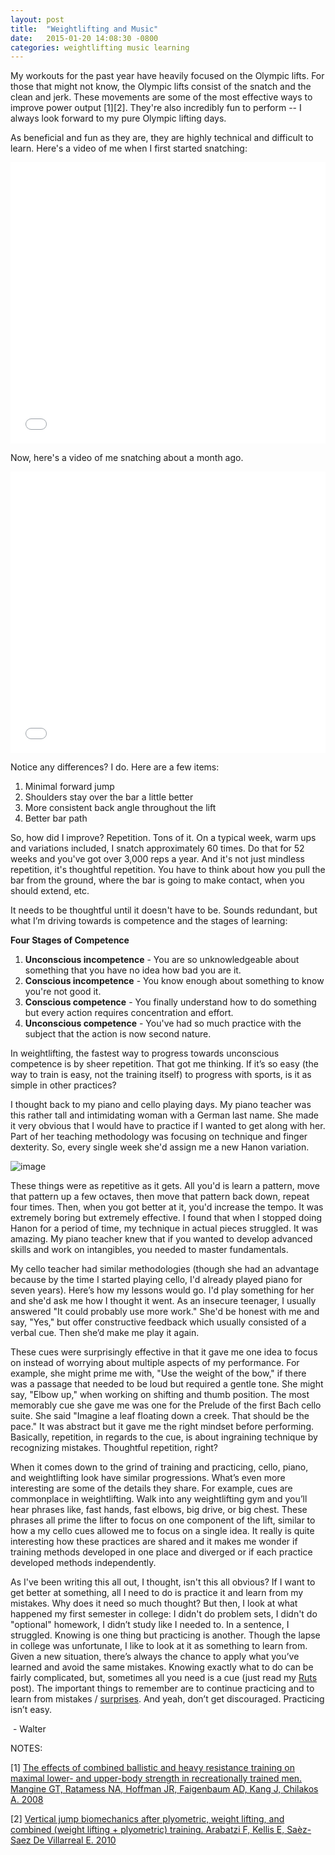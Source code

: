 ```yaml
---
layout: post
title:  "Weightlifting and Music"
date:   2015-01-20 14:08:30 -0800
categories: weightlifting music learning
---
```

My workouts for the past year have heavily focused on the Olympic lifts. For those that might not know, the Olympic lifts consist of the snatch and the clean and jerk. These movements are some of the most effective ways to improve power output [1][2]. They're also incredibly fun to perform -- I always look forward to my pure Olympic lifting days.

As beneficial and fun as they are, they are highly technical and difficult to learn. Here's a video of me when I first started snatching:

<iframe width="100%" height="450px" src="//www.youtube.com/embed/V3LUfNWj99U" frameborder="0"></iframe>

Now, here's a video of me snatching about a month ago.

<iframe width="100%" height="450px" src="//www.youtube.com/embed/K8BuGqVe1B4" frameborder="0"></iframe>

Notice any differences? I do. Here are a few items:

1.  Minimal forward jump
2.  Shoulders stay over the bar a little better
3.  More consistent back angle throughout the lift
4.  Better bar path

So, how did I improve? Repetition. Tons of it. On a typical week, warm ups and variations included, I snatch approximately 60 times. Do that for 52 weeks and you've got over 3,000 reps a year. And it's not just mindless repetition, it's thoughtful repetition.&nbsp;You have to think about how you pull the bar from the ground, where the bar is going to make contact, when you should extend, etc.

It needs to be thoughtful until it doesn't have to be. Sounds&nbsp;redundant, but what&nbsp;I’m driving towards is competence and the stages of learning:

**Four Stages of Competence**

1.  **Unconscious incompetence** - You are so unknowledgeable about something that you have no idea how bad you are it.
2.  **Conscious incompetence** - You know enough about something to know you're not good it.
3.  **Conscious competence** - You finally understand how to do something but every action requires concentration and effort.
4.  **Unconscious competence** - You've had so much practice with the subject that the action is now second nature.

In weightlifting, the fastest way to progress towards unconscious competence is by sheer repetition. That got me thinking. If it’s so easy (the way to train is easy, not the training itself) to progress with sports, is it as simple in other practices?

I thought back to my piano and cello playing days. My piano teacher was this rather tall and intimidating woman with a German last name. She made it very obvious that I would have to practice if I wanted to get along with her. Part of her teaching methodology was focusing on technique and finger dexterity. So, every single week she'd assign me a new Hanon variation.

![image](https://lh3.googleusercontent.com/6sbFlxklyvOFn25NHLk3cA5XiQAvOgT5uDAB0sIxQ9hSRNxnmd1EaXEyxhMso0FZQ2jpc9i197NuLOYMa1j3pIMmrlp_ygP9UevImQ3CH5-CjWE_ci1kWzBLNZDzPnDoGg)

These things were as repetitive as it gets. All you'd is learn a pattern, move that pattern up a few octaves, then move that pattern back down, repeat four times. Then, when you got better at it, you'd increase the tempo. It was extremely boring but extremely effective. I found that when I stopped doing Hanon for a period of time, my technique in actual pieces struggled. It was amazing. My piano teacher knew that if you wanted to develop advanced skills and work on intangibles, you needed to master fundamentals.

My cello teacher had similar methodologies (though she had an advantage because by the time I started playing cello, I'd already played piano for seven years). Here’s how my lessons would go. I'd play something for her and she'd ask me how I thought it went. As an insecure teenager, I usually answered "It could probably use more work." She'd be honest with me and say, "Yes," but offer constructive feedback which usually consisted of a verbal cue. Then she’d make me play it again.

These cues were surprisingly effective in that it gave me one idea to focus on instead of worrying about multiple aspects of my performance. For example, she might prime me with, "Use the weight of the bow," if there was a passage that needed to be loud but required a gentle tone. She might say, "Elbow up," when working on shifting and thumb position. The most memorably cue she gave me was one for the Prelude of the first Bach cello suite. She said "Imagine a leaf floating down a creek. That should be the pace." It was abstract but it gave me the right mindset before performing. Basically, repetition, in regards to the cue, is about ingraining technique by recognizing mistakes. Thoughtful repetition, right?

When it comes down to the grind of training and practicing, cello, piano, and weightlifting look have similar progressions. What’s even more interesting are some of the details they share. For example, cues are commonplace in weightlifting. Walk into any weightlifting gym and you’ll hear phrases like, fast hands, fast elbows, big drive, or big chest. These phrases all prime the lifter to focus on one component of the lift, similar to how a my cello cues allowed me to focus on a single idea. It really is quite interesting how these practices are shared and it makes me wonder if training methods developed in one place and diverged or if each practice developed methods independently.

As I've been writing this all out, I thought, isn't this all obvious? If I want to get better at something, all I need to do is practice it and learn from my mistakes. Why does it need so much thought? But then, I look at what happened my first semester in college: I didn't do problem sets, I didn't do "optional" homework, I didn’t study like I needed to. In a sentence, I struggled. Knowing is one thing but practicing is another. Though the lapse in college was unfortunate, I like to look at it as something to learn from. Given a new situation, there’s always the chance to apply what you’ve learned and avoid the same mistakes. Knowing exactly what to do can be fairly complicated, but, sometimes all you need is a cue (just read my [Ruts](http://blog.dublindonut.com/post/103200174356/ruts) post). The important things to remember are to continue practicing and to learn from mistakes / [surprises](http://www.slate.com/articles/health_and_science/science/2015/01/surprise_journal_notice_the_unexpected_to_fight_confirmation_bias_for_science.single.html). And yeah, don’t get discouraged. Practicing isn’t easy.

&nbsp;- Walter

NOTES:

[1] [The effects of combined ballistic and heavy resistance training on maximal lower- and upper-body strength in recreationally trained men. Mangine GT, Ratamess NA, Hoffman JR, Faigenbaum AD, Kang J, Chilakos A. 2008](http://www.ncbi.nlm.nih.gov/pubmed/18296966)

[2] [Vertical jump biomechanics after plyometric, weight lifting, and combined (weight lifting + plyometric) training. Arabatzi F, Kellis E, Saèz-Saez De Villarreal E. 2010](http://www.ncbi.nlm.nih.gov/pubmed/20706157)